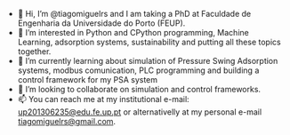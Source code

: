 - 👋 Hi, I’m @tiagomiguelrs and I am taking a PhD at Faculdade de Engenharia da Universidade do Porto (FEUP).
- 👀 I’m interested in Python and CPython programming, Machine Learning, adsorption systems, sustainability and putting all these topics together.
- 🌱 I’m currently learning about simulation of Pressure Swing Adsorption systems, modbus comunication, PLC programming and building a control framework for my PSA system
- 💞️ I’m looking to collaborate on simulation and control frameworks.
- 📫 You can reach me at my institutional e-mail: up201306235@edu.fe.up.pt or alternativelly at my personal e-mail tiagomiguelrs@gmail.com.

<!---
tiagomiguelrs/tiagomiguelrs is a ✨ special ✨ repository because its `README.md` (this file) appears on your GitHub profile.
You can click the Preview link to take a look at your changes.
--->
